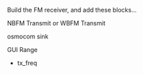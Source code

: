 Build the FM receiver, and add these blocks...

NBFM Transmit or WBFM Transmit

osmocom sink

GUI Range
- tx_freq
